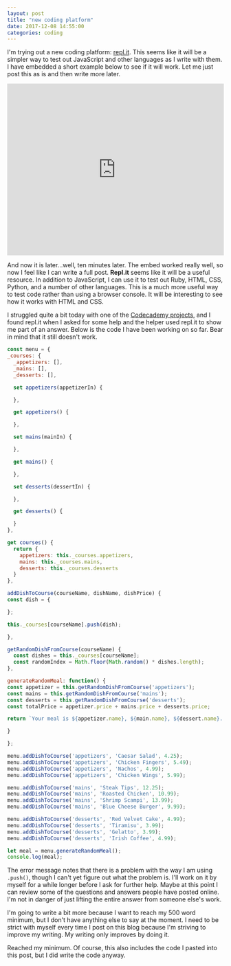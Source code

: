 ```yaml
---
layout: post
title: "new coding platform"
date: 2017-12-08 14:55:00
categories: coding
---
```

I'm trying out a new coding platform: [repl.it](https://repl.it/repls). This seems like it will be a simpler way to test out JavaScript and other languages as I write with them. I have embedded a short example below to see if it will work. Let me just post this as is and then write more later.

<iframe height="400px" width="100%" src="https://repl.it/@jgCarroll/reversePara?lite=true" scrolling="no" frameborder="no" allowtransparency="true" allowfullscreen="true" sandbox="allow-forms allow-pointer-lock allow-popups allow-same-origin allow-scripts allow-modals" width="100%" ></iframe>

And now it is later...well, ten minutes later. The embed worked really well, so now I feel like I can write a full post. **Repl.it** seems like it will be a useful resource. In addition to JavaScript, I can use it to test out Ruby, HTML, CSS, Python, and a number of other languages. This is a much more useful way to test code rather than using a browser console. It will be interesting to see how it works with HTML and CSS.

I struggled quite a bit today with one of the [Codecademy projects](https://gist.github.com/e9261fe8dc16210c32c10d46e136c5d1), and I found repl.it when I asked for some help and the helper used repl.it to show me part of an answer. Below is the code I have been working on so far. Bear in mind that it still doesn't work.

```javascript
const menu = {
_courses: {
  _appetizers: [],
  _mains: [],
  _desserts: [],

  set appetizers(appetizerIn) {

  },

  get appetizers() {

  },

  set mains(mainIn) {

  },

  get mains() {

  },

  set desserts(dessertIn) {

  },

  get desserts() {

  }
},

get courses() {
  return {
    appetizers: this._courses.appetizers,
    mains: this._courses.mains,
    desserts: this._courses.desserts
  }
},

addDishToCourse(courseName, dishName, dishPrice) {
const dish = {

};

this._courses[courseName].push(dish);

},

getRandomDishFromCourse(courseName) {
  const dishes = this._courses[courseName];
  const randomIndex = Math.floor(Math.random() * dishes.length);
},

generateRandomMeal: function() {
const appetizer = this.getRandomDishFromCourse('appetizers');
const mains = this.getRandomDishFromCourse('mains');
const desserts = this.getRandomDishFromCourse('desserts');
const totalPrice = appetizer.price + mains.price + desserts.price;

return `Your meal is ${appetizer.name}, ${main.name}, ${dessert.name}. The price is $${totalPrice}.`

}

};

menu.addDishToCourse('appetizers', 'Caesar Salad', 4.25);
menu.addDishToCourse('appetizers', 'Chicken Fingers', 5.49);
menu.addDishToCourse('appetizers', 'Nachos', 4.99);
menu.addDishToCourse('appetizers', 'Chicken Wings', 5.99);

menu.addDishToCourse('mains', 'Steak Tips', 12.25);
menu.addDishToCourse('mains', 'Roasted Chicken', 10.99);
menu.addDishToCourse('mains', 'Shrimp Scampi', 13.99);
menu.addDishToCourse('mains', 'Blue Cheese Burger', 9.99);

menu.addDishToCourse('desserts', 'Red Velvet Cake', 4.99);
menu.addDishToCourse('desserts', 'Tiramisu', 3.99);
menu.addDishToCourse('desserts', 'Gelatto', 3.99);
menu.addDishToCourse('desserts', 'Irish Coffee', 4.99);

let meal = menu.generateRandomMeal();
console.log(meal);
```

The error message notes that there is a problem with the way I am using `.push()`, though I can't yet figure out what the problem is. I'll work on it by myself for a while longer before I ask for further help. Maybe at this point I can review some of the questions and answers people have posted online. I'm not in danger of just lifting the entire answer from someone else's work.

I'm going to write a bit more because I want to reach my 500 word minimum, but I don't have anything else to say at the moment. I need to be strict with myself every time I post on this blog because I'm striving to improve my writing. My writing only improves by doing it.

Reached my minimum. Of course, this also includes the code I pasted into this post, but I did write the code anyway.
